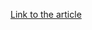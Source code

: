 [Link to the article](https://www.bleepingcomputer.com/news/security/google-fixes-two-android-zero-days-used-in-targeted-attacks/)
